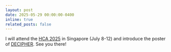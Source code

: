 ```yaml
---
layout: post
date: 2025-05-29 00:00:00-0400
inline: true
related_posts: false
---
```


I will attend the [HCA 2025](https://www.iscb.org/ismb2025) in Singapore (July 8-12) and introduce the poster of [DECIPHER](https://www.biorxiv.org/content/10.1101/2024.11.29.626126v1). See you there!